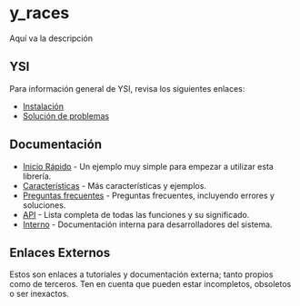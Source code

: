 # y_races

Aquí va la descripción

## YSI

Para información general de YSI, revisa los siguientes enlaces:

* [Instalación](../instalacion.md)
* [Solución de problemas](../solucion-problemas.md)

## Documentación

* [Inicio Rápido](y_races/inicio-rapido.md) - Un ejemplo muy simple para empezar a utilizar esta librería.
* [Características](y_races/caracteristicas.md) - Más características y ejemplos.
* [Preguntas frecuentes](y_races/preguntas-frecuentes.md) - Preguntas frecuentes, incluyendo errores y soluciones.
* [API](y_races/api.md) - Lista completa de todas las funciones y su significado.
* [Interno](y_races/interno.md) - Documentación interna para desarrolladores del sistema.

## Enlaces Externos

Estos son enlaces a tutoriales y documentación externa; tanto propios como de terceros. Ten en cuenta que pueden estar incompletos, obsoletos o ser inexactos.
